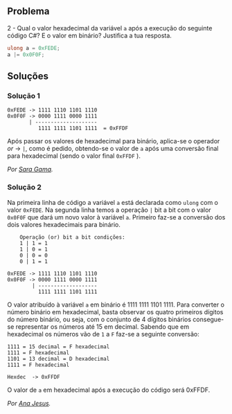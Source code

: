## Problema

2 - Qual o valor hexadecimal da variável `a` após a execução do seguinte código
C#? E o valor em binário? Justifica a tua resposta.

```cs
ulong a = 0xFEDE;
a |= 0x0F0F;
```

## Soluções

### Solução 1

```text
0xFEDE -> 1111 1110 1101 1110
0x0F0F -> 0000 1111 0000 1111
       | --------------------
          1111 1111 1101 1111  = 0xFFDF
```

Após passar os valores de hexadecimal para binário, aplica-se o operador
*or* -> `|`, como é pedido, obtendo-se o valor de `a` após uma conversão
final para hexadecimal (sendo o valor final `0xFFDF` ).

*Por [Sara Gama](https://github.com/serapinta).*

### Solução 2

Na primeira linha de código a variável `a` está declarada como `ulong` com o
valor `0xFEDE`.
Na segunda linha temos a operação `|` bit a bit com o valor `0x0F0F` que dará
um novo valor à variável `a`. Primeiro faz-se a conversão dos dois valores
hexadecimais para binário.

```text
	Operação (or) bit a bit condições:
	1 | 1 = 1
	1 | 0 = 1
	0 | 0 = 0
	0 | 1 = 1

0xFEDE -> 1111 1110 1101 1110
0x0F0F -> 0000 1111 0000 1111
        | -------------------
          1111 1111 1101 1111
```

O valor atribuído à variável `a` em binário é 1111 1111 1101 1111.
Para converter o número binário em hexadecimal, basta observar os quatro
primeiros dígitos do número binário, ou seja, com o conjunto de 4 dígitos
binários consegue-se representar os números até 15 em decimal.
Sabendo que em hexadecimal os números vão de `1` a `F` faz-se a seguinte
conversão:

```text
1111 = 15 decimal = F hexadecimal
1111 = F hexadecimal
1101 = 13 decimal = D hexadecimal
1111 = F hexadecimal

Hexdec	-> 0xFFDF
```

O valor de `a` em hexadecimal após a execução do código será 0xFFDF.

*Por [Ana Jesus](https://github.com/AnSantos99).*
